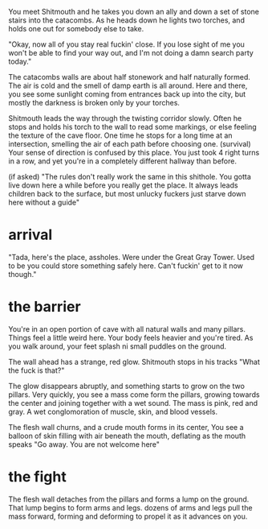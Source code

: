 You meet Shitmouth and he takes you down an ally and down a set of stone stairs into the catacombs. As he heads down he lights two torches, and holds one out for somebody else to take.

"Okay, now all of you stay real fuckin' close. If you lose sight of me you won't be able to find your way out, and I'm not doing a damn search party today."

The catacombs walls are about half stonework and half naturally formed. The air is cold and the smell of damp earth is all around. Here and there, you see some sunlight coming from entrances back up into the city, but mostly the darkness is broken only by your torches.

Shitmouth leads the way through the twisting corridor slowly. Often he stops and holds his torch to the wall to read some markings, or else feeling the texture of the cave floor. One time he stops for a long time at an intersection, smelling the air of each path before choosing one. (survival) Your sense of direction is confused by this place. You just took 4 right turns in a row, and yet you're in a completely different hallway than before.

(if asked) "The rules don't really work the same in this shithole. You gotta live down here a while before you really get the place. It always leads children back to the surface, but most unlucky fuckers just starve down here without a guide"

# arrival 
"Tada, here's the place, assholes. Were under the Great Gray Tower. Used to be you could store something safely here. Can't fuckin' get to it now though."

# the barrier

You're in an open portion of cave with all natural walls and many pillars. Things feel a little weird here. Your body feels heavier and you're tired. As you walk around, your feet splash ni small puddles on the ground.

The wall ahead has a strange, red glow. Shitmouth stops in his tracks "What the fuck is that?"

The glow disappears abruptly, and something starts to grow on the two pillars. Very quickly, you see a mass come form the pillars, growing towards the center and joining together with a wet sound. The mass is pink, red and gray. A wet conglomoration of muscle, skin, and blood vessels.

The flesh wall churns, and a crude mouth forms in its center, You see a balloon of skin filling with air beneath the mouth, deflating as the mouth speaks "Go away. You are not welcome here"

# the fight

The flesh wall detaches from the pillars and forms a lump on the ground. That lump begins to form arms and legs. dozens of arms and legs pull the mass forward, forming and deforming to propel it as it advances on you.